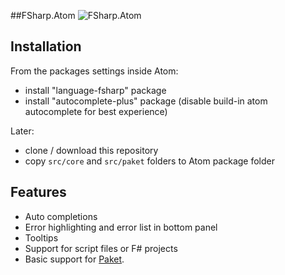##FSharp.Atom
![FSharp.Atom](https://raw.githubusercontent.com/Krzysztof-Cieslak/FSharp.Atom/master/gifs/ErrorPanel.png)

## Installation

From the packages settings inside Atom:

* install "language-fsharp" package
* install "autocomplete-plus" package (disable build-in atom autocomplete for best experience)

Later:

* clone / download this repository
* copy `src/core` and `src/paket` folders to Atom package folder

## Features

- Auto completions
- Error highlighting and error list in bottom panel
- Tooltips
- Support for script files or F# projects
- Basic support for [Paket](http://fsprojects.github.io/Paket/).